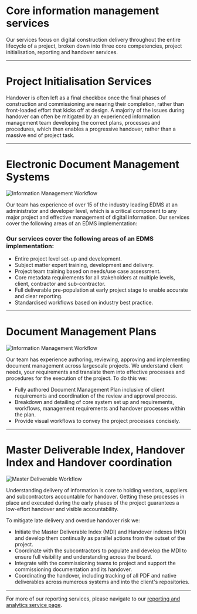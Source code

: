 
# Core information management services

Our services focus on digital construction delivery throughout the entire lifecycle of a project, broken down into three core competencies, project initialisation, reporting and handover services.

----------

# Project Initialisation Services

Handover is often left as a final checkbox once the final phases of construction and commissioning are nearing their completion, rather than front-loaded effort that kicks off at design. A majority of the issues during handover can often be mitigated by an experienced information management team developing the correct plans, processes and procedures, which then enables a progressive handover, rather than a massive end of project task.

----------

# Electronic Document Management Systems

![Information Management Workflow](https://nodehex.com/assets/flowcharts/IM_WF_1.svg)

Our team has experience of over 15 of the industry leading EDMS at an administrator and developer level, which is a critical component to any major project and effective management of digital information. Our services cover the following areas of an EDMS implementation:

### Our services cover the following areas of an  EDMS  implementation:

-   Entire project level set-up and development.
-   Subject matter expert training, development and delivery.
-   Project team training based on needs/use case assessment.
-   Core metadata requirements for all stakeholders at multiple levels, client, contractor and sub-contractor.
-   Full deliverable pre-population at early project stage to enable accurate and clear reporting.
-   Standardised workflows based on industry best practice.

----------

# Document Management Plans

![Information Management Workflow](https://nodehex.com/assets/flowcharts/IM_WF_2.svg)

Our team has experience authoring, reviewing, approving and implementing document management across largescale projects. We understand client needs, your requirements and translate them into effective processes and procedures for the execution of the project. To do this we:

-   Fully authored Document Management Plan inclusive of client requirements and coordination of the review and approval process.
-   Breakdown and detailing of core system set up and requirements, workflows, management requirements and handover processes within the plan.
-   Provide visual workflows to convey the project processes concisely.

----------

# Master Deliverable Index, Handover Index and Handover coordination

![Master Deliverable Workflow](https://nodehex.com/assets/flowcharts/IM_WF_3.svg)

Understanding delivery of information is core to holding vendors, suppliers and subcontractors accountable for handover. Getting these processes in place and executed during the early phases of the project guarantees a low-effort handover and visible accountability.

To mitigate late delivery and overdue handover risk we:

-   Initiate the  Master Deliverable Index  (MDI) and  Handover indexes  (HOI) and develop them continually as parallel actions from the outset of the project.
-   Coordinate with the subcontractors to populate and develop the MDI to ensure full visibility and understanding across the board.
-   Integrate with the commissioning teams to project and support the commissioning documentation and its handover.
-   Coordinating the handover, including tracking of all PDF and native deliverables across numerous systems and into the client's repositories.

----------

For more of our reporting services, please navigate to our  [reporting and analytics service page](https://nodehex.com/reporting-analytics.html).